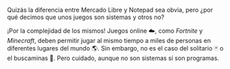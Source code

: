 Quizás la diferencia entre Mercado Libre y Notepad sea obvia, pero ¿por qué decimos que unos juegos son sistemas y otros no?

¡Por la complejidad de los mismos! Juegos online :cloud:, como _Fortnite_ y _Minecraft_, 
deben permitir jugar al mismo tiempo a miles de personas en diferentes lugares del mundo :earth_americas:. Sin embargo, no es el caso del solitario :black_joker: o el buscaminas :triangular_flag_on_post:. Pero cuidado, aunque no son sistemas sí son programas. 
